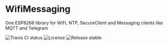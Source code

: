 # WifiMessaging
One ESP8266 library for WiFi, NTP, SecureClient and Messaging clients like MQTT and Telegram

![Travis CI status](https://api.travis-ci.com/Bolukan/WifiMessaging.svg?branch=master)
![License](https://img.shields.io/github/license/Bolukan/WifiMessaging)
![Release stable](https://badgen.net/github/release/Bolukan/WifiMessaging/stable)
